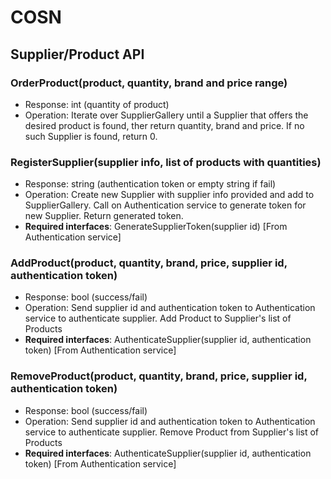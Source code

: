 # COSN

## Supplier/Product API

### OrderProduct(product, quantity, brand and price range) 
* Response: int (quantity of product)
* Operation: Iterate over SupplierGallery until a Supplier that offers the desired product is found, ther return quantity, brand and price. If no such Supplier is found, return 0.

### RegisterSupplier(supplier info, list of products with quantities)
* Response: string (authentication token or empty string if fail)
* Operation: Create new Supplier with supplier info provided and add to SupplierGallery. Call on Authentication service to generate token for new Supplier. Return generated token.
* **Required interfaces**: GenerateSupplierToken(supplier id) [From Authentication service]
  
### AddProduct(product, quantity, brand, price, supplier id, authentication token)
* Response: bool (success/fail)
* Operation: Send supplier id and authentication token to Authentication service to authenticate supplier. Add Product to Supplier's list of Products
* **Required interfaces**: AuthenticateSupplier(supplier id, authentication token) [From Authentication service]

### RemoveProduct(product, quantity, brand, price, supplier id, authentication token)
* Response: bool (success/fail)
* Operation: Send supplier id and authentication token to Authentication service to authenticate supplier. Remove Product from Supplier's list of Products
* **Required interfaces**: AuthenticateSupplier(supplier id, authentication token) [From Authentication service]
